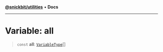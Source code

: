 [**@snickbit/utilities**](../README.md) • **Docs**

***

# Variable: all

> `const` **all**: [`VariableType`](../type-aliases/VariableType.md)[]
